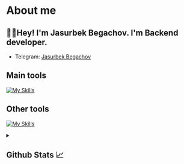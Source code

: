 # About me
<p><h2>👋🏻Hey! I'm Jasurbek Begachov. I'm Backend developer.</h2></p>

- Telegram:                           [Jasurbek Begachov](https://t.me/JASURBEK_BEGACHOV_02)
## Main tools
[![My Skills](https://skillicons.dev/icons?i=python,html,css)](https://skillicons.dev)

## Other tools
[![My Skills](https://skillicons.dev/icons?i=git,github,vscode,pycharm)](https://skillicons.dev)

<details>
  <summary><b><h2>Github Stats 📈 <h2></b></summary>
  <a href="https://github.com/jasurbekbegachov">
    <p align="left">
      <img src="https://github-profile-summary-cards.vercel.app/api/cards/profile-details?username=jasurbekbegachov&theme=github_dark">
      <img align="left" src="https://github-profile-summary-cards.vercel.app/api/cards/stats?username=jasurbekbegachov&theme=github_dark">
      <img align="left" src="https://github-profile-summary-cards.vercel.app/api/cards/productive-time?username=jasurbekbegachov&theme=github_dark&utcOffset=5"><br>
    </p>
  </a> 
</details>
